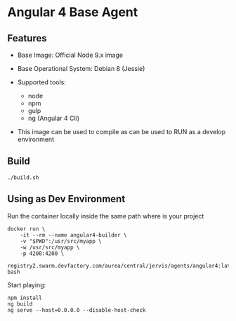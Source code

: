 # Angular 4 Base Agent

## Features

- Base Image: Official Node 9.x image
- Base Operational System: Debian 8 (Jessie)
- Supported tools:
	- node
	- npm
	- gulp
	- ng (Angular 4 Cli)

- This image can be used to compile as can be used to RUN as a develop environment

## Build

```
./build.sh
```

## Using as Dev Environment


Run the container locally inside the same path where is your project

```
docker run \
    -it --rm --name angular4-builder \
    -v "$PWD":/usr/src/myapp \
    -w /usr/src/myapp \
    -p 4200:4200 \
    registry2.swarm.devfactory.com/aurea/central/jervis/agents/angular4:latest bash
```

Start playing:

```
npm install
ng build
ng serve --host=0.0.0.0 --disable-host-check
```


